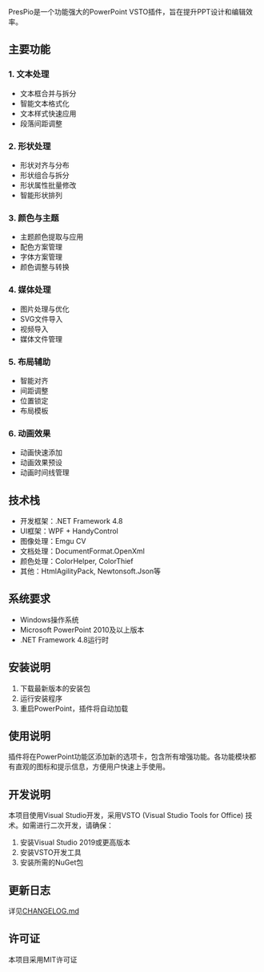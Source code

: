 PresPio是一个功能强大的PowerPoint VSTO插件，旨在提升PPT设计和编辑效率。

## 主要功能

### 1. 文本处理
- 文本框合并与拆分
- 智能文本格式化
- 文本样式快速应用
- 段落间距调整

### 2. 形状处理
- 形状对齐与分布
- 形状组合与拆分
- 形状属性批量修改
- 智能形状排列

### 3. 颜色与主题
- 主题颜色提取与应用
- 配色方案管理
- 字体方案管理
- 颜色调整与转换

### 4. 媒体处理
- 图片处理与优化
- SVG文件导入
- 视频导入
- 媒体文件管理

### 5. 布局辅助
- 智能对齐
- 间距调整
- 位置锁定
- 布局模板

### 6. 动画效果
- 动画快速添加
- 动画效果预设
- 动画时间线管理

## 技术栈
- 开发框架：.NET Framework 4.8
- UI框架：WPF + HandyControl
- 图像处理：Emgu CV
- 文档处理：DocumentFormat.OpenXml
- 颜色处理：ColorHelper, ColorThief
- 其他：HtmlAgilityPack, Newtonsoft.Json等

## 系统要求
- Windows操作系统
- Microsoft PowerPoint 2010及以上版本
- .NET Framework 4.8运行时

## 安装说明
1. 下载最新版本的安装包
2. 运行安装程序
3. 重启PowerPoint，插件将自动加载

## 使用说明
插件将在PowerPoint功能区添加新的选项卡，包含所有增强功能。各功能模块都有直观的图标和提示信息，方便用户快速上手使用。

## 开发说明
本项目使用Visual Studio开发，采用VSTO (Visual Studio Tools for Office) 技术。如需进行二次开发，请确保：
1. 安装Visual Studio 2019或更高版本
2. 安装VSTO开发工具
3. 安装所需的NuGet包

## 更新日志
详见[CHANGELOG.md](CHANGELOG.md)

## 许可证
本项目采用MIT许可证